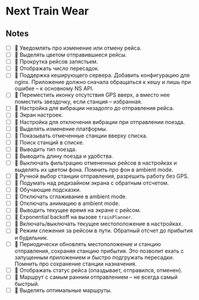 # Next Train Wear

## Notes

* [ ] :thought_balloon: Уведомлять про изменение или отмену рейса.
* [ ] :thought_balloon: Выделять цветом отправившиеся рейсы.
* [ ] :thought_balloon: Прокрутка рейсов запястьем.
* [ ] :thought_balloon: Отображать число пересадок.
* [ ] :thought_balloon: Поддержка кеширующего сервера. Добавить конфигурацию для nginx. Приложение должно сначала обращаться к кешу и лишь при ошибке – к основному NS API.
* [ ] :thought_balloon: Переместить иконку отсутствия GPS вверх, а вместо нее поместить звездочку, если станция – избранная.
* [ ] :thought_balloon: Настройка для вибрации незадолго до отправления рейса.
* [ ] :thought_balloon: Экран настроек.
* [ ] :thought_balloon: Настройка для отключения вибрации при отправлении поезда.
* [ ] :thought_balloon: Выделять изменение платформы.
* [ ] :thought_balloon: Показывать отмеченные станции вверху списка.
* [ ] :thought_balloon: Поиск станций в списке.
* [ ] :thought_balloon: Выводить тип поезда.
* [ ] :thought_balloon: Выводить длину поезда и удобства.
* [ ] :thought_balloon: Выключать фильтрацию отмененных рейсов в настройках и выделять их цветом фона. Помнить про фон в ambient mode.
* [ ] :thought_balloon: Ручной выбор станции отправления, разрешить работу без GPS.
* [ ] :thought_balloon: Подумать над редизайном экрана с обратным отсчетом.
* [ ] :thought_balloon: Обучающие подсказки.
* [ ] :thought_balloon: Отключать сглаживание в ambient mode.
* [ ] :thought_balloon: Отключать анимацию в ambient mode.
* [ ] :thought_balloon: Выводить текущее время на экране с рейсом.
* [ ] :thought_balloon: Exponential backoff на вызове `trainPlanner`.
* [ ] :thought_balloon: Включать/выключать текущее местоположение в настройках.
* [ ] :thought_balloon: Режим слежения за рейсом в пути. Обратный отсчет до прибытия и будильник.
* [ ] :thought_balloon: Периодически обновлять местоположение и станцию отправления, сохраняя станцию прибытия. Это позволит ехать с запущенным приложением и быстро подгружать пересадки. Помнить про сохранение станции назначения.
* [ ] :thought_balloon: Отображать статус рейса (опаздывает, отправился, отменен).
* [ ] :thought_balloon: Маршрут с самым ранним отправлением – не всегда самый быстрый.
* [ ] :thought_balloon: Выделять оптимальные маршруты.
